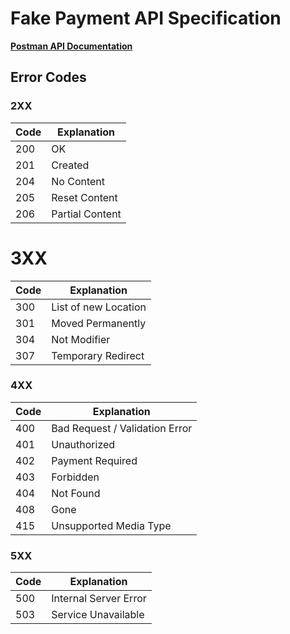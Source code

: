 # Fake Payment API Specification

<!-- readme header  -->
<div align="center">
  <p align="left">
    <a href="https://documenter.getpostman.com/view/34411247/2sA3JJ82nT"><strong>Postman API Documentation</strong></a>
  </p>
</div>

## Error Codes

### 2XX

| Code        | Explanation                            |
|-------------|----------------------------------------|
| 200         | OK                                     |
| 201         | Created                                |
| 204         | No Content                             |
| 205         | Reset Content                          |
| 206         | Partial Content                        |

# 3XX

| Code        | Explanation                            |
|-------------|----------------------------------------|
| 300         | List of new Location                   |
| 301         | Moved Permanently                      |
| 304         | Not Modifier                           |
| 307         | Temporary Redirect                     |

### 4XX

| Code        | Explanation                            |
|-------------|----------------------------------------|
| 400         | Bad Request / Validation Error         |
| 401         | Unauthorized                           |
| 402         | Payment Required                       |
| 403         | Forbidden                              |
| 404         | Not Found                              |
| 408         | Gone                                   |
| 415         | Unsupported Media Type                 |

### 5XX

| Code        | Explanation                            |
|-------------|----------------------------------------|
| 500         | Internal Server Error                  |
| 503         | Service Unavailable                    |